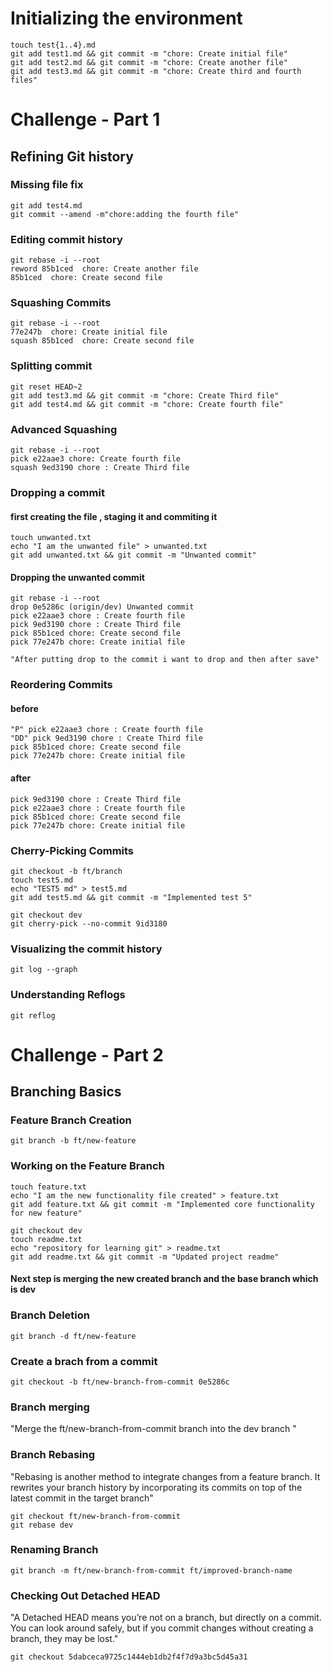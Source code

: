 # Initializing the environment
```
touch test{1..4}.md
git add test1.md && git commit -m "chore: Create initial file"
git add test2.md && git commit -m "chore: Create another file"
git add test3.md && git commit -m "chore: Create third and fourth files"
```
# Challenge - Part 1
## Refining Git history
### Missing file fix

```
git add test4.md
git commit --amend -m"chore:adding the fourth file"

```
### Editing commit history
```
git rebase -i --root
reword 85b1ced  chore: Create another file
85b1ced  chore: Create second file

```
### Squashing Commits

```
git rebase -i --root
77e247b  chore: Create initial file
squash 85b1ced  chore: Create second file

```
### Splitting commit 
```
git reset HEAD~2
git add test3.md && git commit -m "chore: Create Third file"
git add test4.md && git commit -m "chore: Create fourth file"

```
### Advanced Squashing


```
git rebase -i --root
pick e22aae3 chore: Create fourth file
squash 9ed3190 chore : Create Third file

```
### Dropping a commit 
#### first creating the file , staging it and commiting it
```
touch unwanted.txt
echo "I am the unwanted file" > unwanted.txt
git add unwanted.txt && git commit -m "Unwanted commit"

```
#### Dropping the unwanted commit
```
git rebase -i --root
drop 0e5286c (origin/dev) Unwanted commit  
pick e22aae3 chore : Create fourth file
pick 9ed3190 chore : Create Third file
pick 85b1ced chore: Create second file
pick 77e247b chore: Create initial file

"After putting drop to the commit i want to drop and then after save"

```
### Reordering Commits
#### before
```
"P" pick e22aae3 chore : Create fourth file
"DD" pick 9ed3190 chore : Create Third file
pick 85b1ced chore: Create second file
pick 77e247b chore: Create initial file
```
#### after
```
pick 9ed3190 chore : Create Third file
pick e22aae3 chore : Create fourth file
pick 85b1ced chore: Create second file
pick 77e247b chore: Create initial file
```

### Cherry-Picking Commits
```
git checkout -b ft/branch
touch test5.md 
echo "TEST5 md" > test5.md
git add test5.md && git commit -m "Implemented test 5"

git checkout dev
git cherry-pick --no-commit 9id3180 
```
### Visualizing the commit history
```
git log --graph
```

### Understanding Reflogs
```
git reflog
```


# Challenge - Part 2
## Branching Basics
### Feature Branch Creation
```
git branch -b ft/new-feature
```
### Working on the Feature Branch
```
touch feature.txt
echo "I am the new functionality file created" > feature.txt
git add feature.txt && git commit -m "Implemented core functionality for new feature"

git checkout dev
touch readme.txt
echo "repository for learning git" > readme.txt
git add readme.txt && git commit -m "Updated project readme"
```
#### Next step is merging the new created branch and the base branch which is dev
### Branch Deletion
```
git branch -d ft/new-feature
```

### Create a brach from a commit 
```
git checkout -b ft/new-branch-from-commit 0e5286c
```

### Branch merging
"Merge the ft/new-branch-from-commit branch into the dev branch "

### Branch Rebasing
"Rebasing is another method to integrate changes from a feature branch. It rewrites your branch history by incorporating its commits on top of the latest commit in the target branch"


```
git checkout ft/new-branch-from-commit
git rebase dev
```

### Renaming Branch

```
git branch -m ft/new-branch-from-commit ft/improved-branch-name
```

### Checking Out Detached HEAD
"A Detached HEAD means you’re not on a branch, but directly on a commit.
You can look around safely, but if you commit changes without creating a branch, they may be lost."
```
git checkout 5dabceca9725c1444eb1db2f4f7d9a3bc5d45a31

```

